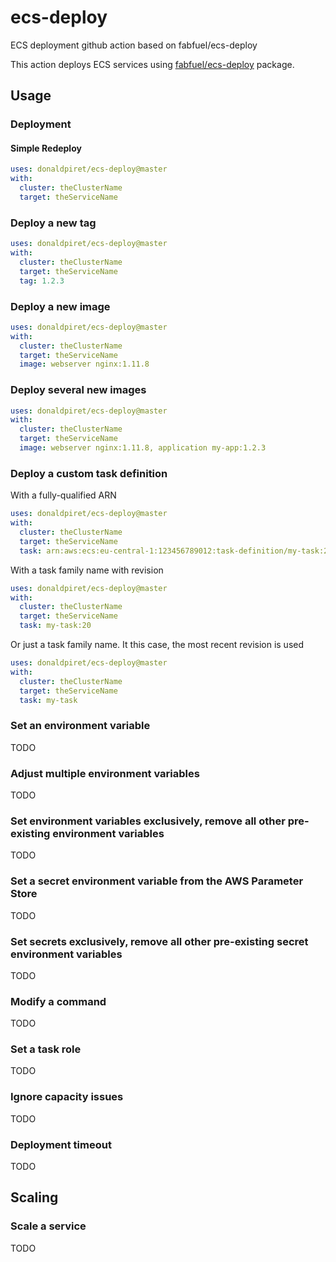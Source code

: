 # ecs-deploy
ECS deployment github action based on fabfuel/ecs-deploy

This action deploys ECS services using [fabfuel/ecs-deploy](https://github.com/fabfuel/ecs-deploy) package.

## Usage

### Deployment

#### Simple Redeploy

```yml
uses: donaldpiret/ecs-deploy@master
with:
  cluster: theClusterName
  target: theServiceName
```

### Deploy a new tag

```yml
uses: donaldpiret/ecs-deploy@master
with:
  cluster: theClusterName
  target: theServiceName
  tag: 1.2.3
 ```

### Deploy a new image

```yml
uses: donaldpiret/ecs-deploy@master
with:
  cluster: theClusterName
  target: theServiceName
  image: webserver nginx:1.11.8
 ```

### Deploy several new images

```yml
uses: donaldpiret/ecs-deploy@master
with:
  cluster: theClusterName
  target: theServiceName
  image: webserver nginx:1.11.8, application my-app:1.2.3
 ```

### Deploy a custom task definition

With a fully-qualified ARN

```yml
uses: donaldpiret/ecs-deploy@master
with:
  cluster: theClusterName
  target: theServiceName
  task: arn:aws:ecs:eu-central-1:123456789012:task-definition/my-task:20
 ```

With a task family name with revision

```yml
uses: donaldpiret/ecs-deploy@master
with:
  cluster: theClusterName
  target: theServiceName
  task: my-task:20
 ```

Or just a task family name. It this case, the most recent revision is used

```yml
uses: donaldpiret/ecs-deploy@master
with:
  cluster: theClusterName
  target: theServiceName
  task: my-task
 ```

### Set an environment variable

TODO

### Adjust multiple environment variables

TODO

### Set environment variables exclusively, remove all other pre-existing environment variables

TODO

### Set a secret environment variable from the AWS Parameter Store

TODO

### Set secrets exclusively, remove all other pre-existing secret environment variables

TODO

### Modify a command

TODO

### Set a task role

TODO

### Ignore capacity issues

TODO

### Deployment timeout

TODO

## Scaling

### Scale a service

TODO



